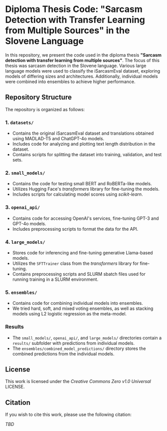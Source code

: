 # Diploma Thesis Code: "Sarcasm Detection with Transfer Learning from Multiple Sources" in the Slovene Language

In this repository, we present the code used in the diploma thesis **"Sarcasm detection with transfer learning from multiple sources"**. The focus of this thesis was sarcasm detection in the Slovene language. Various large language models were used to classify the iSarcasmEval dataset, exploring models of differing sizes and architectures. Additionally, individual models were combined into ensembles to achieve higher performance.

## Repository Structure

The repository is organized as follows:

### 1. `datasets/`
- Contains the original iSarcasmEval dataset and translations obtained using MADLAD-T5 and ChatGPT-4o models.
- Includes code for analyzing and plotting text length distribution in the dataset.
- Contains scripts for splitting the dataset into training, validation, and test sets.

### 2. `small_models/`
- Contains the code for testing small BERT and RoBERTa-like models.
- Utilizes Hugging Face's *transformers* library for fine-tuning the models.
- Includes scripts for calculating model scores using *scikit-learn*.

### 3. `openai_api/`
- Contains code for accessing OpenAI's services, fine-tuning GPT-3 and GPT-4o models.
- Includes preprocessing scripts to format the data for the API.

### 4. `large_models/`
- Stores code for inferencing and fine-tuning generative Llama-based models.
- Utilizes the `SFTTrainer` class from the *transformers* library for fine-tuning.
- Contains preprocessing scripts and SLURM sbatch files used for running training in a SLURM environment.

### 5. `ensembles/`
- Contains code for combining individual models into ensembles.
- We tried hard, soft, and mixed voting ensembles, as well as stacking models using L2 logistic regression as the meta-model.

### Results
- The `small_models/`, `openai_api/`, and `large_models/` directories contain a `results/` subfolder with predictions from individual models.
- The `ensembles/combined_model_predictions/` directory stores the combined predictions from the individual models.

## License

This work is licensed under the *Creative Commons Zero v1.0 Universal* LICENSE.

## Citation

If you wish to cite this work, please use the following citation:

*TBD*